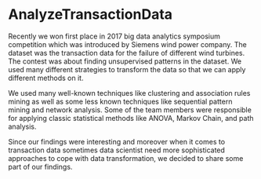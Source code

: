 # AnalyzeTransactionData

Recently we won first place in 2017 big data analytics symposium competition which was introduced by Siemens wind power company. The dataset was the transaction data for the failure of different wind turbines. The contest was about finding unsupervised patterns in the dataset. We used many different strategies to transform the data so that we can apply different methods on it.

We used many well-known techniques like clustering and association rules mining as well as some less known techniques like sequential pattern mining and network analysis. Some of the team members were responsible for applying classic statistical methods like ANOVA, Markov Chain, and path analysis.

Since our findings were interesting and moreover when it comes to transaction data sometimes data scientist need more sophisticated approaches to cope with data transformation, we decided to share some part of our findings.
